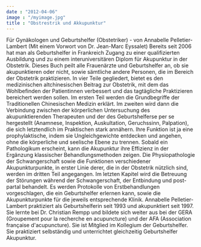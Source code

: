 ```yaml
---
date : "2012-04-06"
image : "/myimage.jpg"
title : "Obstrestrik und Akkupunktur"
---
```


Für Gynäkologen und Geburtshelfer (Obstetriker) - von Annabelle Pelletier-Lambert (Mit einem Vorwort von Dr. Jean-Marc Eyssalet) Bereits seit 2006 hat man als Geburtshelfer in Frankreich Zugang zu einer qualifizierten Ausbildung und zu einem interuniversitären Diplom für Akupunktur in der Obstetrik. Dieses Buch peilt alle Frauenärzte und Geburtshelfer an, ob sie akupunktieren oder nicht, sowie sämtliche andere Personen, die im Bereich der Obstetrik praktizieren. In vier Teile gegliedert, bietet es den medizinischen altchinesischen Beitrag zur Obstetrik, mit dem das Wohlbefinden der Patientinnen verbessert und das tagtägliche Praktizieren bereichert werden sollen. Im ersten Teil werden die Grundbegriffe der Traditionellen Chinesischen Medizin erklärt. Im zweiten wird dann die Verbindung zwischen der körperlichen Untersuchung des akupunktierenden Therapeuten und der des Geburtshelferse per se hergestellt (Anamnese, Inspektion, Auskultation, Geruchssinn, Palpation), die sich letztendlich im Praktischen stark annähern. Ihre Funktion ist ja eine prophylaktische, indem sie Ungleichgewichte entdecken und angehen, ohne die körperliche und seelische Ebene zu trennen. Sobald ein Pathologikum erscheint, kann die Akupunktur ihre Effizienz in der Ergänzung klassischer Behandlungsmethoden zeigen. Die Physiopathologie der Schwangerschaft sowie die Funktionen verschiedener Akupunkturpunkte, in erster Linie derer, die in der Obstetrik nützlich sind, werden im dritten Teil angegangen. Im letzten Kapitel wird die Betreuung der Störungen während der Schwangerschaft, der Entbindung und post-partal behandelt. Es werden Protokolle von Erstbehandlungen vorgeschlagen, die ein Geburtshelfer erlernen kann, sowie die Akupunkturpunkte für die jeweils entsprechende Klinik. Annabelle Pelletier-Lambert praktiziert als Geburtshelferin seit 1993 und akupunktiert seit 1997. Sie lernte bei Dr. Christian Rempp und bildete sich weiter aus bei der GERA (Groupement pour la recherche en acupuncture) und der AFA (Association française d'acupuncture). Sie ist Mitglied im Kollegium der Geburtshelfer. Sie praktiziert selbständig und unterrichtet gleichzeitig Geburtshelfer Akupunktur.
